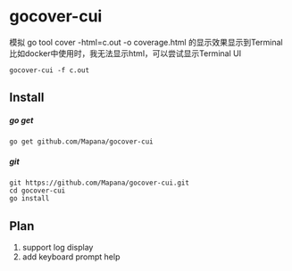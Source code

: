 # gocover-cui

模拟 go tool cover -html=c.out -o coverage.html 的显示效果显示到Terminal
比如docker中使用时，我无法显示html，可以尝试显示Terminal UI

    gocover-cui -f c.out

## Install
##### go get
    go get github.com/Mapana/gocover-cui

##### git
    git https://github.com/Mapana/gocover-cui.git
    cd gocover-cui
    go install

## Plan
1. support log display
2. add keyboard prompt help